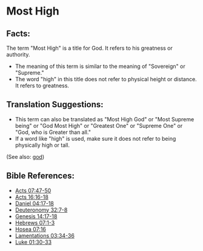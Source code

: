 # Most High #

## Facts: ##

The term "Most High" is a title for God. It refers to his greatness or authority.

* The meaning of this term is similar to the meaning of "Sovereign" or "Supreme."
* The word "high" in this title does not refer to physical height or distance. It refers to greatness.

## Translation Suggestions: ##

* This term can also be translated as "Most High God" or "Most Supreme being" or "God Most High" or "Greatest One" or "Supreme One" or "God, who is Greater than all."
* If a word like "high" is used, make sure it does not refer to being physically high or tall. 

(See also: [god](../kt/god.md))

## Bible References: ##

* [Acts 07:47-50](https://door43.org/en/bible/notes/act/07/47)
* [Acts 16:16-18](https://door43.org/en/bible/notes/act/16/16)
* [Daniel 04:17-18](https://door43.org/en/bible/notes/dan/04/17)
* [Deuteronomy 32:7-8](https://door43.org/en/bible/notes/deu/32/07)
* [Genesis 14:17-18](https://door43.org/en/bible/notes/gen/14/17)
* [Hebrews 07:1-3](https://door43.org/en/bible/notes/heb/07/01)
* [Hosea 07:16](https://door43.org/en/bible/notes/hos/07/16)
* [Lamentations 03:34-36](https://door43.org/en/bible/notes/lam/03/34)
* [Luke 01:30-33](https://door43.org/en/bible/notes/luk/01/30)

